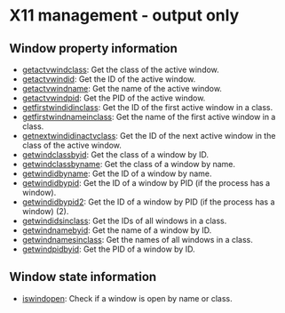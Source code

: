 
# X11 management - output only

## Window property information

* [getactvwindclass](window_property_information/getactvwindclass): Get the class of the active window.
* [getactvwindid](window_property_information/getactvwindid): Get the ID of the active window.
* [getactvwindname](window_property_information/getactvwindname): Get the name of the active window.
* [getactvwindpid](window_property_information/getactvwindpid): Get the PID of the active window.
* [getfirstwindidinclass](window_property_information/getfirstwindidinclass): Get the ID of the first active window in a class.
* [getfirstwindnameinclass](window_property_information/getfirstwindnameinclass): Get the name of the first active window in a class.
* [getnextwindidinactvclass](window_property_information/getnextwindidinactvclass): Get the ID of the next active window in the class of the active window.
* [getwindclassbyid](window_property_information/getwindclassbyid): Get the class of a window by ID.
* [getwindclassbyname](window_property_information/getwindclassbyname): Get the class of a window by name.
* [getwindidbyname](window_property_information/getwindidbyname): Get the ID of a window by name.
* [getwindidbypid](window_property_information/getwindidbypid): Get the ID of a window by PID (if the process has a window).
* [getwindidbypid2](window_property_information/getwindidbypid2): Get the ID of a window by PID (if the process has a window) (2).
* [getwindidsinclass](window_property_information/getwindidsinclass): Get the IDs of all windows in a class.
* [getwindnamebyid](window_property_information/getwindnamebyid): Get the name of a window by ID.
* [getwindnamesinclass](window_property_information/getwindnamesinclass): Get the names of all windows in a class.
* [getwindpidbyid](window_property_information/getwindpidbyid): Get the PID of a window by ID.

## Window state information

* [iswindopen](window_state_information/iswindopen): Check if a window is open by name or class.

